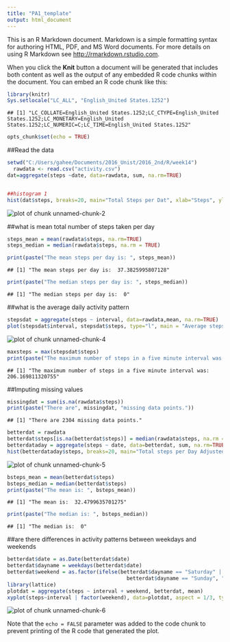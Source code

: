 ```yaml
---
title: "PA1_template"
output: html_document
---
```


This is an R Markdown document. Markdown is a simple formatting syntax for authoring HTML, PDF, and MS Word documents. For more details on using R Markdown see <http://rmarkdown.rstudio.com>.

When you click the **Knit** button a document will be generated that includes both content as well as the output of any embedded R code chunks within the document. You can embed an R code chunk like this:


```r
library(knitr)
Sys.setlocale("LC_ALL", "English_United States.1252")
```

```
## [1] "LC_COLLATE=English_United States.1252;LC_CTYPE=English_United States.1252;LC_MONETARY=English_United States.1252;LC_NUMERIC=C;LC_TIME=English_United States.1252"
```

```r
opts_chunk$set(echo = TRUE)
```
##Read the data

```r
setwd("C:/Users/gahee/Documents/2016_Unist/2016_2nd/R/week14")
  rawdata <- read.csv("activity.csv")
dat=aggregate(steps ~date, data=rawdata, sum, na.rm=TRUE)


##histogram 1
hist(dat$steps, breaks=20, main="Total Steps per Dat", xlab="Steps", ylab = "Frequency")
```

![plot of chunk unnamed-chunk-2](figure/unnamed-chunk-2-1.png)

##what is mean total number of steps taken per day

```r
steps_mean = mean(rawdata$steps, na.rm=TRUE)
steps_median = median(rawdata$steps, na.rm = TRUE)

print(paste("The mean steps per day is: ", steps_mean))
```

```
## [1] "The mean steps per day is:  37.3825995807128"
```

```r
print(paste("The median steps per day is: ", steps_median))
```

```
## [1] "The median steps per day is:  0"
```
##what is the average daily activity pattern

```r
stepsdat = aggregate(steps ~ interval, data=rawdata,mean, na.rm=TRUE)
plot(stepsdat$interval, stepsdat$steps, type="l", main = "Average steps per Five minute interval", xlab="Interval No.", ylab="steps")
```

![plot of chunk unnamed-chunk-4](figure/unnamed-chunk-4-1.png)

```r
maxsteps = max(stepsdat$steps)
print(paste("The maximum number of steps in a five minute interval was: ", maxsteps))
```

```
## [1] "The maximum number of steps in a five minute interval was:  206.169811320755"
```
##Imputing missing values

```r
missingdat = sum(is.na(rawdata$steps))
print(paste("There are", missingdat, "missing data points."))
```

```
## [1] "There are 2304 missing data points."
```

```r
betterdat = rawdata
betterdat$steps[is.na(betterdat$steps)] = median(rawdata$steps, na.rm = "TRUE")
betterdataday = aggregate(steps ~ date, data=betterdat, sum, na.rm=TRUE)
hist(betterdataday$steps, breaks=20, main="Total steps per Day Adjusted Data", xlab="Steps", ylab="Frequency")
```

![plot of chunk unnamed-chunk-5](figure/unnamed-chunk-5-1.png)

```r
bsteps_mean = mean(betterdat$steps)
bsteps_median = median(betterdat$steps)
print(paste("The mean is: ", bsteps_mean))
```

```
## [1] "The mean is:  32.4799635701275"
```

```r
print(paste("The median is: ", bsteps_median))
```

```
## [1] "The median is:  0"
```

##are there differences in activity patterns between weekdays and weekends

```r
betterdat$date = as.Date(betterdat$date)
betterdat$dayname = weekdays(betterdat$date)
betterdat$weekend = as.factor(ifelse(betterdat$dayname == "Saturday" | 
                                       betterdat$dayname == "Sunday", "weekend", "weekday"))
library(lattice)
plotdat = aggregate(steps ~ interval + weekend, betterdat, mean)
xyplot(steps~interval | factor(weekend), data=plotdat, aspect = 1/3, type = "l")
```

![plot of chunk unnamed-chunk-6](figure/unnamed-chunk-6-1.png)


Note that the `echo = FALSE` parameter was added to the code chunk to prevent printing of the R code that generated the plot.
